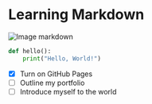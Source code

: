 # Learning Markdown #

![Image markdown](https://www.google.com/url?sa=i&url=https%3A%2F%2Fen.wikipedia.org%2Fwiki%2FMarkdown&psig=AOvVaw03NenwOdVc_hXv5at3uRDi&ust=1695013993699000&source=images&cd=vfe&opi=89978449&ved=0CBAQjRxqFwoTCPjK26nxsIEDFQAAAAAdAAAAABAD)

```python
def hello():
    print("Hello, World!")
```
- [x] Turn on GitHub Pages
- [ ] Outline my portfolio
- [ ] Introduce myself to the world
